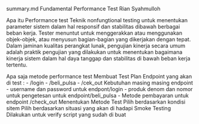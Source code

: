 summary.md
Fundamental Performance Test
Rian Syahmulloh

Apa itu Performance test
    Teknik nonfungtional testing untuk menentukan parameter sistem dalam hal responsif dan stabilitas dibawah berbagai beban kerja.
    Tester menuntut untuk menggerakkan atau menggunakan objek-objek, atau menyusun bagian-bagian yang dikerjakan dengan tepat.
    Dalam jaminan kualitas perangkat lunak, pengujian kinerja secara umum adalah praktik pengujian yang dilakukan untuk menentukan bagaimana kinerja sistem dalam hal daya tanggap dan stabilitas di bawah beban kerja tertentu.

Apa saja metode performance test
    Membuat Test Plan
        Endpoint yang akan di test :
        - /login
        - /beli_pulsa
        - /cek_out
        Kebutuhan masing masing endpoint
        - username dan password untuk endpont/login
        - produk denom dan nomor untuk pengetesan untuk endpoint/beli_pulsa
        - Metode pembayaran untuk endpoint /check_out
    Menentukan Metode Test
        Pilih berdasarkan kondisi sitem
        Pilih berdasarkan situasi yang akan di hadapi
    Smoke Testing
        Dilakukan untuk verify script yang sudah di buat
